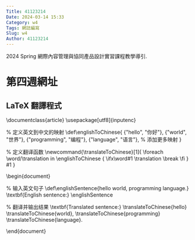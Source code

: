 ```yaml
---
Title: 41123214
Date: 2024-03-14 15:33
Category: w4
Tags: 網誌編寫
Slug: w4
Author: 41123214
---
```


2024 Spring 網際內容管理與協同產品設計實習課程教學導引.

<!-- PELICAN_END_SUMMARY -->

# 第四週網址

## LaTeX 翻譯程式
\documentclass{article}
\usepackage[utf8]{inputenc}

% 定义英文到中文的映射
\def\englishToChinese{
{"hello", "你好"},
{"world", "世界"},
{"programming", "编程"},
{"language", "语言"},
% 添加更多映射
}

% 定义翻译函数
\newcommand{\translateToChinese}[1]{
\foreach \word/\translation in \englishToChinese {
\ifx\word#1
\translation
\break
\fi
}
#1
}

\begin{document}

% 输入英文句子
\def\englishSentence{hello world, programming language.}
\textbf{English sentence:} \englishSentence

% 翻译并输出结果
\textbf{Translated sentence:}
\translateToChinese{hello}
\translateToChinese{world},
\translateToChinese{programming}
\translateToChinese{language}.

\end{document}